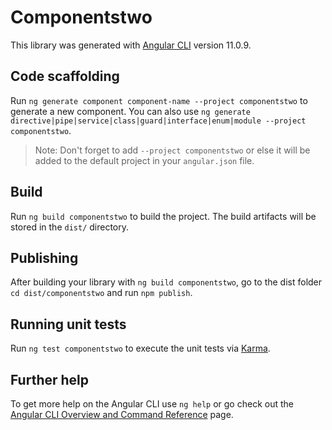 # Componentstwo

This library was generated with [Angular CLI](https://github.com/angular/angular-cli) version 11.0.9.

## Code scaffolding

Run `ng generate component component-name --project componentstwo` to generate a new component. You can also use `ng generate directive|pipe|service|class|guard|interface|enum|module --project componentstwo`.
> Note: Don't forget to add `--project componentstwo` or else it will be added to the default project in your `angular.json` file. 

## Build

Run `ng build componentstwo` to build the project. The build artifacts will be stored in the `dist/` directory.

## Publishing

After building your library with `ng build componentstwo`, go to the dist folder `cd dist/componentstwo` and run `npm publish`.

## Running unit tests

Run `ng test componentstwo` to execute the unit tests via [Karma](https://karma-runner.github.io).

## Further help

To get more help on the Angular CLI use `ng help` or go check out the [Angular CLI Overview and Command Reference](https://angular.io/cli) page.
